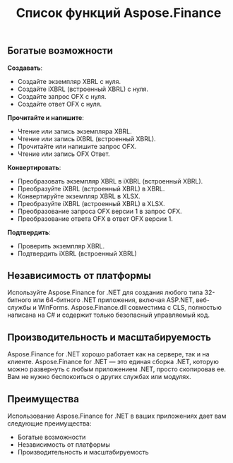 ﻿---
title: Список функций Aspose.Finance
linktitle: Список функций
type: docs
weight: 20
url: /ru/net/feature-list/
description: C# Finance Функции библиотеки API включают создание, чтение, запись, проверку документов, включая запросы и ответы XBRL, iXBRL, OFX.
---
## **Богатые возможности**
**Создавать**:

- Создайте экземпляр XBRL с нуля.
- Создайте iXBRL (встроенный XBRL) с нуля.
- Создайте запрос OFX с нуля.
- Создайте ответ OFX с нуля.

**Прочитайте и напишите**:

- Чтение или запись экземпляра XBRL.
- Чтение или запись iXBRL (встроенный XBRL).
- Прочитайте или напишите запрос OFX.
- Чтение или запись OFX Ответ.


**Конвертировать**:

- Преобразовать экземпляр XBRL в iXBRL (встроенный XBRL).
- Преобразуйте iXBRL (встроенный XBRL) в XBRL.
- Конвертируйте экземпляр XBRL в XLSX.
- Преобразуйте iXBRL (встроенный XBRL) в XLSX.
- Преобразование запроса OFX версии 1 в запрос OFX.
- Преобразование ответа OFX в ответ OFX версии 1.

**Подтвердить**:

- Проверить экземпляр XBRL.
- Подтвердить iXBRL (встроенный XBRL)

## **Независимость от платформы**
Используйте Aspose.Finance for .NET для создания любого типа 32-битного или 64-битного .NET приложения, включая ASP.NET, веб-службы и WinForms. Aspose.Finance.dll совместима с CLS, полностью написана на C# и содержит только безопасный управляемый код.
## **Производительность и масштабируемость**
Aspose.Finance for .NET хорошо работает как на сервере, так и на клиенте. Aspose.Finance for .NET — это единая сборка .NET, которую можно развернуть с любым приложением .NET, просто скопировав ее. Вам не нужно беспокоиться о других службах или модулях.
## **Преимущества**
Использование Aspose.Finance for .NET в ваших приложениях дает вам следующие преимущества:

- Богатые возможности
- Независимость от платформы
- Производительность и масштабируемость
